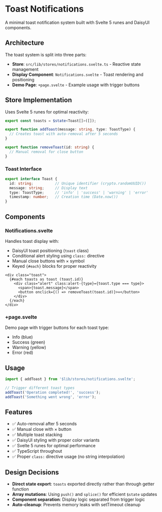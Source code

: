 # Toast Notifications

A minimal toast notification system built with Svelte 5 runes and DaisyUI components.

## Architecture

The toast system is split into three parts:

- **Store**: `src/lib/stores/notifications.svelte.ts` - Reactive state management
- **Display Component**: `Notifications.svelte` - Toast rendering and positioning  
- **Demo Page**: `+page.svelte` - Example usage with trigger buttons

## Store Implementation

Uses Svelte 5 runes for optimal reactivity:

```typescript
export const toasts = $state<Toast[]>([]);

export function addToast(message: string, type: ToastType) {
  // Creates toast with auto-removal after 5 seconds
}

export function removeToast(id: string) {
  // Manual removal for close button
}
```

### Toast Interface

```typescript
export interface Toast {
  id: string;          // Unique identifier (crypto.randomUUID())
  message: string;     // Display text
  type: ToastType;     // 'info' | 'success' | 'warning' | 'error'
  timestamp: number;   // Creation time (Date.now())
}
```

## Components

### Notifications.svelte

Handles toast display with:
- DaisyUI toast positioning (`toast` class)
- Conditional alert styling using `class:` directive
- Manual close buttons with × symbol
- Keyed `{#each}` blocks for proper reactivity

```svelte
<div class="toast">
  {#each toasts as toast (toast.id)}
    <div class="alert" class:alert-{type}={toast.type === type}>
      <span>{toast.message}</span>
      <button onclick={() => removeToast(toast.id)}>✕</button>
    </div>
  {/each}
</div>
```

### +page.svelte

Demo page with trigger buttons for each toast type:
- Info (blue)
- Success (green) 
- Warning (yellow)
- Error (red)

## Usage

```typescript
import { addToast } from '$lib/stores/notifications.svelte';

// Trigger different toast types
addToast('Operation completed!', 'success');
addToast('Something went wrong', 'error');
```

## Features

- ✅ Auto-removal after 5 seconds
- ✅ Manual close with × button
- ✅ Multiple toast stacking
- ✅ DaisyUI styling with proper color variants
- ✅ Svelte 5 runes for optimal performance
- ✅ TypeScript throughout
- ✅ Proper `class:` directive usage (no string interpolation)

## Design Decisions

- **Direct state export**: `toasts` exported directly rather than through getter function
- **Array mutations**: Using `push()` and `splice()` for efficient `$state` updates
- **Component separation**: Display logic separated from trigger logic
- **Auto-cleanup**: Prevents memory leaks with setTimeout cleanup